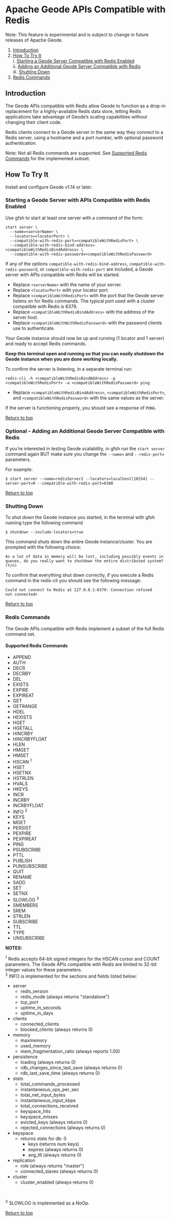 # <a name="top"></a>Apache Geode APIs Compatible with Redis

Note: This feature is experimental and is subject to change in future releases of Apache Geode.

1. [Introduction](#introduction)  
2. [How To Try It](#how-to-try-it)  
    i. [Starting a Geode Server Compatible with Redis Enabled](#starting-a-server)  
    ii. [Adding an Additional Geode Server Compatible with Redis](#adding-a-server)  
    iii. [Shutting Down](#shutting-down)  
3. [Redis Commands](#redis-commands)

## <a name="introduction"></a>Introduction

The Geode APIs compatible with Redis allow Geode to function as a drop-in replacement for a highly-available Redis data store, letting Redis applications take advantage of Geode’s scaling capabilities without changing their client code. 

Redis clients connect to a Geode server in the same way they connect to a Redis server, using a hostname and a port number, with optional password authentication.

Note: Not all Redis commands are supported. See [Supported Redis Commands](#supported-redis-commands) for the implemented subset.

## <a name="how-to-try-it"></a>How To Try It

Install and configure Geode v1.14 or later.

### <a name="starting-a-server"></a>Starting a Geode Server with APIs Compatible with Redis Enabled

Use gfsh to start at least one server with a command of the form:

```console
start server \
  --name=<serverName> \
  --locators=<locatorPort> \
  --compatible-with-redis-port=<compatibleWithRedisPort> \
  --compatible-with-redis-bind-address=<compatibleWithRedisBindAddress> \
  --compatible-with-redis-password=<compatibleWithRedisPassword>
```

If any of the options `compatible-with-redis-bind-address`, `compatible-with-redis-password`, or `compatible-with-redis-port` are included, a Geode server with APIs compatible with Redis will be started.

- Replace `<serverName>` with the name of your server.
- Replace `<locatorPort>` with your locator port.
- Replace `<compatibleWithRedisPort>` with the port that the Geode server listens on for Redis commands. The typical port used with a cluster compatible with Redis is 6379.
- Replace `<compatibleWithRedisBindAddress>` with the address of the server host.
- Replace `<compatibleWithWithRedisPassword>` with the password clients use to authenticate.

Your Geode instance should now be up and running (1 locator and 1 server) and ready to accept Redis 
    commands.  

**Keep this terminal open and running so that you can easily shutdown the Geode instance when you are 
    done working locally.**

To confirm the server is listening, in a separate terminal run:

```console
redis-cli -h <compatibleWithRedisBindAddress> -p <compatibleWithRedisPort> -a <compatibleWithRedisPassword> ping
```

- Replace `<compatibleWithRedisBindAddress>`, `<compatibleWithRedisPort>`, and `<compatibleWithRedisPassword>` with the same values as the server.

If the server is functioning properly, you should see a response of `PONG`.

[Return to top](#top)

### <a name="adding-a-server"></a>Optional - Adding an Additional Geode Server Compatible with Redis
If you’re interested in testing Geode scalability, in gfsh run the `start server` command again BUT 
make sure you change the `--name=` and `--redis-port=` parameters. 

For example: 
   ```commandLine
   $ start server --name=redisServer2 --locators=localhost[10334] --server-port=0 --compatible-with-redis-port=6380
   ```
[Return to top](#top)

### <a name="shutting-down"></a>Shutting Down 
To shut down the Geode instance you started, in the terminal with gfsh running type the following command

```commandLine
$ shutdown --include-locators=true
```
	
This command shuts down the entire Geode instance/cluster. You are prompted with the following choice: 

```commandline
As a lot of data in memory will be lost, including possibly events in queues, do you really want to shutdown the entire distributed system? (Y/n)
```

To confirm that everything shut down correctly, if you execute a Redis command in the redis-cli you should see the following message:

```commandline
Could not connect to Redis at 127.0.0.1:6379: Connection refused 
not connected>
```
[Return to top](#top)

### <a name="redis-commands"></a>Redis Commands

The Geode APIs compatible with Redis implement a subset of the full Redis command set.

#### <a name="supported-redis-commands"></a> Supported Redis Commands
- APPEND <br/>
- AUTH <br/>
- DECR <br/>
- DECRBY <br/>
- DEL <br/>
- EXISTS <br/>
- EXPIRE <br/>
- EXPIREAT <br/>
- GET <br/>
- GETRANGE <br/>
- HDEL <br/>
- HEXISTS <br/>
- HGET <br/>
- HGETALL <br/>
- HINCRBY <br/>
- HINCRBYFLOAT <br/>
- HLEN <br/>
- HMGET <br/>
- HMSET <br/>
- HSCAN <sup>1</sup>  <br/>
- HSET <br/>
- HSETNX <br/>
- HSTRLEN <br/>
- HVALS <br/>
- HKEYS <br/>
- INCR <br/>
- INCRBY <br/>
- INCRBYFLOAT <br/>
- INFO <sup>2</sup> <br/>
- KEYS <br/>
- MGET <br/>
- PERSIST <br/>
- PEXPIRE <br/>
- PEXPIREAT <br/>
- PING <br/>
- PSUBSCRIBE <br/>
- PTTL <br/>
- PUBLISH <br/>
- PUNSUBSCRIBE <br/>
- QUIT <br/>
- RENAME <br/>
- SADD <br/>
- SET <br/>
- SETNX <br/>
- SLOWLOG <sup>3</sup> <br/>
- SMEMBERS <br/>
- SREM <br/>
- STRLEN <br/>
- SUBSCRIBE <br/>
- TTL <br/>
- TYPE <br/>
- UNSUBSCRIBE <br/>

**NOTES:**

<sup>1</sup> Redis accepts 64-bit signed integers for the HSCAN cursor and COUNT parameters. The Geode APIs compatible with Redis are limited to 32-bit integer values for these parameters.
<br/>
<sup>2</sup> INFO is implemented for the sections and fields listed below:
 - server
   - redis_version
   - redis_mode (always returns "standalone")
   - tcp_port
   - uptime_in_seconds
   - uptime_in_days
 - clients
    - connected_clients
    - blocked_clients (always returns 0)
 - memory
    - maxmemory
    - used_memory
    - mem_fragmentation_ratio (always reports 1.00)
 - persistence
    - loading (always returns 0)
    - rdb_changes_since_last_save (always returns 0)
    - rdb_last_save_time (always returns 0)
 - stats
    - total_commands_processed
    - instantaneous_ops_per_sec
    - total_net_input_bytes
    - instantaneous_input_kbps
    - total_connections_received
    - keyspace_hits
    - keyspace_misses
    - evicted_keys (always returns 0)
    - rejected_connections (always returns 0)
 - keyspace
    - returns stats for db: 0
      - keys (returns num keys)
      - expires (always returns 0)
      - avg_ttl (always returns 0)
 - replication
    - role (always returns "master")
    - connected_slaves (always returns 0)
 - cluster
    - cluster_enabled (always returns 0)
<br/>

<sup>3</sup> SLOWLOG is implemented as a NoOp.

[Return to top](#top)

